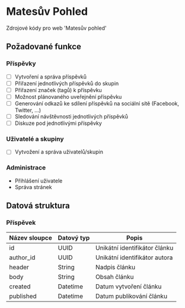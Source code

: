 # Matesův Pohled
Zdrojové kódy pro web 'Matesův pohled'

## Požadované funkce
### Příspěvky
- [ ] Vytvoření a správa příspěvků
- [ ] Přiřazení jednotlivých příspěvků do skupin
- [ ] Přiřazení značek (tagů) k příspěvku
- [ ] Možnost plánovaného uveřejnění příspěvku
- [ ] Generování odkazů ke sdílení příspěvků na sociální sítě (Facebook, Twitter, ...)
- [ ] Sledování návštěvnosti jednotlivých příspěvků
- [ ] Diskuze pod jednotlivými příspěvky

### Uživatelé a skupiny
- [ ] Vytvožení a správa uživatelů/skupin

### Administrace
* Přihlášení uživatele
* Správa stránek

## Datová struktura
### Příspěvek
| Název sloupce | Datový typ | Popis                         |
| ------------- | ---------- | ----------------------------- |
| id            | UUID       | Unikátní identifikátor článku |
| author\_id    | UUID       | Unikátní identifikátor autora |
| header        | String     | Nadpis článku                 |
| body          | String     | Obsah článku                  |
| created       | Datetime   | Datum vytvoření článku        |
| published     | Datetime   | Datum publikování článku      |

